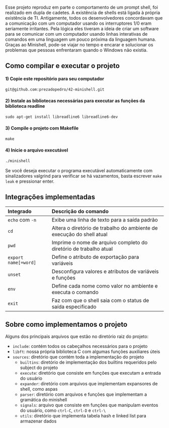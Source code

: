 Esse projeto reproduz em parte o comportamento de um prompt shell, foi realizado em dupla de cadetes. 
A existência de shells está ligada à própria existência de TI. Antigamente, todos os desenvolvedores concordavam que a comunicação com um computador usando os interruptores 1/0 eram seriamente irritantes. Pela lógica eles tiveram a ideia de criar um software para se comunicar com um computador usando linhas interativas de comandos em uma linguagem um pouco próxima da linguagem humana. Graças ao Minishell, pode-se viajar no tempo e encarar e solucionar os problemas que pessoas enfrentaram quando o Windows não existia.

## Como compilar e executar o projeto

#### 1) Copie este repositório para seu computador

```html
git@github.com:prezadopedro/42-minishell.git
```

#### 2) Instale as bibliotecas necessárias para executar as funções da biblioteca readline

```html
sudo apt-get install libreadline6 libreadline6-dev
```

#### 3) Compile o projeto com Makefile

```html
make
```

#### 4) Inicie o arquivo executável

```html
./minishell
```

Se você deseja executar o programa executável automaticamente com sinalizadores valgrind para verificar se há vazamentos, basta escrever `make leak` e pressionar enter.

## Integrações implementadas

| Integrado | Descrição do comando |
|:------|:------|
| `echo` com `-n` | Exibe uma linha de texto para a saída padrão |
| `cd` | Altera o diretório de trabalho do ambiente de execução do shell atual |
| `pwd` | Imprime o nome de arquivo completo do diretório de trabalho atual |
| `export name[=word]` | Define o atributo de exportação para variáveis |
| `unset` | Desconfigura valores e atributos de variáveis e funções |
| `env` | Define cada nome como valor no ambiente e executa o comando |
| `exit` | Faz com que o shell saia com o status de saída especificado |

## Sobre como implementamos o projeto

 Alguns dos principais arquivos que estão no diretório raiz do projeto:

- `include`: contém todos os cabeçalhos necessários para o projeto
- `libft`: nossa própria biblioteca C com algumas funções auxiliares úteis
- `sources`: diretório que contém toda a implementação do projeto
   - `builtins`: diretório de implementação dos builtins requeridos pelo subject do projeto
   - `execute`: diretório que consiste em funções que executam a entrada do usuário
   - `expander`: diretório com arquivos que implementam expansores de shell, como aspas
   - `parser`: diretório com arquivos e funções que implementam a gramática do minishell 
   - `signals`: arquivo que consiste em funções que manipulam eventos do usuário, como `ctrl-C`, `ctrl-D` e `ctrl-\`
   - `utils`: diretório que implementa tabela hash e linked list para armazenar dados

